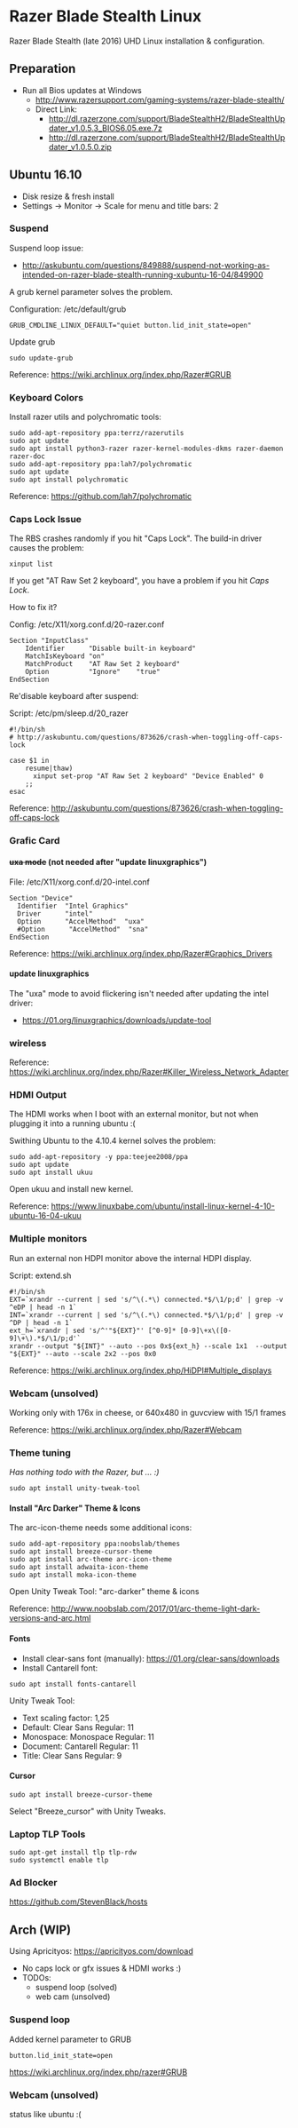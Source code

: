 # Razer Blade Stealth Linux

Razer Blade Stealth (late 2016) UHD Linux installation & configuration.

## Preparation

* Run all Bios updates at Windows
	* http://www.razersupport.com/gaming-systems/razer-blade-stealth/
	* Direct Link:
		* http://dl.razerzone.com/support/BladeStealthH2/BladeStealthUpdater_v1.0.5.3_BIOS6.05.exe.7z
		* http://dl.razerzone.com/support/BladeStealthH2/BladeStealthUpdater_v1.0.5.0.zip
 
## Ubuntu 16.10

* Disk resize & fresh install
* Settings -> Monitor -> Scale for menu and title bars: 2

### Suspend

Suspend loop issue:
* http://askubuntu.com/questions/849888/suspend-not-working-as-intended-on-razer-blade-stealth-running-xubuntu-16-04/849900

A grub kernel parameter solves the problem.

Configuration: /etc/default/grub
```
GRUB_CMDLINE_LINUX_DEFAULT="quiet button.lid_init_state=open"
```

Update grub
```
sudo update-grub
```

Reference: https://wiki.archlinux.org/index.php/Razer#GRUB

### Keyboard Colors

Install razer utils and polychromatic tools:
```
sudo add-apt-repository ppa:terrz/razerutils
sudo apt update
sudo apt install python3-razer razer-kernel-modules-dkms razer-daemon razer-doc
sudo add-apt-repository ppa:lah7/polychromatic
sudo apt update
sudo apt install polychromatic
```

Reference: https://github.com/lah7/polychromatic

### Caps Lock Issue

The RBS crashes randomly if you hit "Caps Lock". The build-in driver causes the problem:
```
xinput list
```
If you get "AT Raw Set 2 keyboard", you have a problem if you hit _Caps Lock_.

How to fix it?

Config: /etc/X11/xorg.conf.d/20-razer.conf 
```
Section "InputClass"
    Identifier      "Disable built-in keyboard"
    MatchIsKeyboard "on"
    MatchProduct    "AT Raw Set 2 keyboard"
    Option          "Ignore"    "true"
EndSection
```
Re'disable keyboard after suspend:

Script: /etc/pm/sleep.d/20_razer 
```
#!/bin/sh
# http://askubuntu.com/questions/873626/crash-when-toggling-off-caps-lock

case $1 in
    resume|thaw)
	  xinput set-prop "AT Raw Set 2 keyboard" "Device Enabled" 0
    ;;
esac
```

Reference: http://askubuntu.com/questions/873626/crash-when-toggling-off-caps-lock

### Grafic Card

#### ~~uxa mode~~ (not needed after "update linuxgraphics")

File: /etc/X11/xorg.conf.d/20-intel.conf 
```
Section "Device"
  Identifier  "Intel Graphics"
  Driver      "intel"
  Option      "AccelMethod"  "uxa"
  #Option      "AccelMethod"  "sna"
EndSection
```
Reference: https://wiki.archlinux.org/index.php/Razer#Graphics_Drivers


#### update linuxgraphics

The "uxa" mode to avoid flickering isn't needed after updating the intel driver:
* https://01.org/linuxgraphics/downloads/update-tool


### wireless

Reference: https://wiki.archlinux.org/index.php/Razer#Killer_Wireless_Network_Adapter

### HDMI Output


The HDMI works when I boot with an external monitor, but not when plugging it into a running ubuntu :(

Swithing Ubuntu to the 4.10.4 kernel solves the problem:
```
sudo add-apt-repository -y ppa:teejee2008/ppa
sudo apt update
sudo apt install ukuu
```
Open ukuu and install new kernel.

Reference: https://www.linuxbabe.com/ubuntu/install-linux-kernel-4-10-ubuntu-16-04-ukuu

### Multiple monitors

Run an external non HDPI monitor above the internal HDPI display.

Script: extend.sh
```
#!/bin/sh
EXT=`xrandr --current | sed 's/^\(.*\) connected.*$/\1/p;d' | grep -v ^eDP | head -n 1`
INT=`xrandr --current | sed 's/^\(.*\) connected.*$/\1/p;d' | grep -v ^DP | head -n 1`
ext_h=`xrandr | sed 's/^'"${EXT}"' [^0-9]* [0-9]\+x\([0-9]\+\).*$/\1/p;d'`
xrandr --output "${INT}" --auto --pos 0x${ext_h} --scale 1x1  --output "${EXT}" --auto --scale 2x2 --pos 0x0
```

Reference: https://wiki.archlinux.org/index.php/HiDPI#Multiple_displays


### Webcam (unsolved)

Working only with 176x in cheese, or 640x480 in guvcview with 15/1 frames

Reference: https://wiki.archlinux.org/index.php/Razer#Webcam

### Theme tuning

_Has nothing todo with the Razer, but ... :)_

```
sudo apt install unity-tweak-tool
```

#### Install "Arc Darker" Theme & Icons

The arc-icon-theme needs some additional icons:
```
sudo add-apt-repository ppa:noobslab/themes
sudo apt install breeze-cursor-theme
sudo apt install arc-theme arc-icon-theme
sudo apt install adwaita-icon-theme
sudo apt install moka-icon-theme
```
Open Unity Tweak Tool: "arc-darker" theme & icons

Reference: http://www.noobslab.com/2017/01/arc-theme-light-dark-versions-and-arc.html

#### Fonts

* Install clear-sans font (manually): https://01.org/clear-sans/downloads
* Install Cantarell font:
```
sudo apt install fonts-cantarell
```

Unity Tweak Tool:
* Text scaling factor: 1,25
* Default: Clear Sans Regular: 11
* Monospace: Monospace Regular: 11
* Document: Cantarell Regular: 11
* Title: Clear Sans Regular: 9


#### Cursor

```
sudo apt install breeze-cursor-theme
```
Select "Breeze_cursor" with Unity Tweaks.


### Laptop TLP Tools

```
sudo apt-get install tlp tlp-rdw
sudo systemctl enable tlp
```

### Ad Blocker

https://github.com/StevenBlack/hosts

## Arch (WIP)

Using Apricityos: https://apricityos.com/download

* No caps lock or gfx issues & HDMI works :)
* TODOs:
	* suspend loop (solved)
	* web cam (unsolved)

### Suspend loop

Added kernel parameter to GRUB
```
button.lid_init_state=open
```
https://wiki.archlinux.org/index.php/razer#GRUB

### Webcam (unsolved)

status like ubuntu :(

